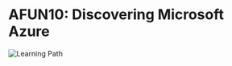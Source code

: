# AFUN10: Discovering Microsoft Azure

 ![Learning Path](https://img.shields.io/badge/Learning%20Path-AFUN-fe5e00?logo=microsoft)